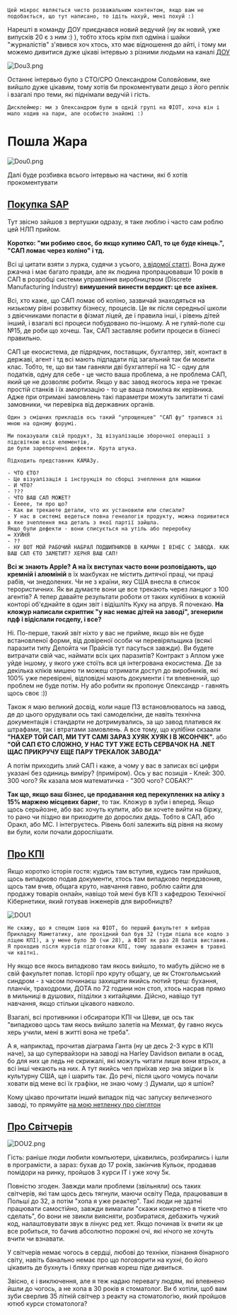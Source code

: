 ```
Цей мікрос являється чисто розважальним контентом, якщо вам не подобається, що тут написано, то ідіть нахуй, мені похуй :)
```

Нарешті в команду ДОУ приєднався новий ведучий (ну як новий, уже випусків 20 є з ним :) ), тобто хтось крім пхп одміна і шайки "журналістів" з'явився хоч хтось, хто має відношення до айті, і тому ми можемо дивитися дуже цікаві інтервью з різними людьми на каналі [ДОУ](https://www.youtube.com/watch?v=ZNJAmgO4H7c)

![Dou3.png](dou3.png)

Останнє інтервью було з СТО/CPO Олександром Соловйовим, яке вийшло дуже цікавим, тому хотів би прокоментувати дещо з його реплік і взагалі про теми, які піднімали ведучій і гість.

```
Дисклеймер: ми з Олександром були в одній групі на ФІОТ, хоча він і мало ходив на пари, але особисто знайомі :)
```

# Пошла Жара

![Dou0.png](dou0.png)

Далі буде розбивка всього інтервью на частини, які б хотів прокоментувати

## [Покупка SAP](https://youtu.be/ZNJAmgO4H7c?t=493)

Тут звісно зайшов з вертушки одразу, я таке люблю і часто сам роблю цей НЛП прийом.

**Коротко: "ми робимо своє, бо якщо купимо САП, то це буде кінець.", "САП ломає через коліно" і тд.**

Всі ці цитати взяти з лурка, судячи з усього, [з відомої статті](https://lurkmore.to/SAP). Вона дуже ржачна і має багато правди, але як людина пропрацювавши 10 років в САП в розробці системи управління виробництвом (Discrete Manufacturing Industry) **вимушений винести вердикт: це все ахінея.**

Всі, хто каже, що САП ломає об коліно, зазвичай знаходяться на низькому рівні розвитку бізнесу, процесів. Це як після середньої школи з двієчниками попасти в фізмат ліцей, де і правила інші, і рівень дітей інший, і взагалі всі процеси побудовано по-іншому. А не гуляй-поле сш №15, де роби що хочеш. Так, САП заставляє робити процеси в бізнесі правильно.

САП це екосистема, де підрядчик, поставщик, бухгалтер, звіт, контакт в державі, агент і тд всі мають підпадати під загальний так би мовити клас. Тобто, те, що ви там гавняли дві бухгалтерії на 1С - одну для податків, одну для себе - це чисто ваша проблема, а не проблема САП, який це не дозволяє робити. Якщо у вас завод якогось хера не трекає простій станків і їх амортизацію - то це ваша помилка як керівника. Адже при отримані замовлень такі параметри можуть запитати ті самі замовники, чи перевірка від державних органів.

```
Один з смішних прикладів ось такий "упрощенцев" "САП фу" трапився зі мною на одному форумі.

Ми показували свій продукт, 3д візуалізацію зборочної операції з підсвіткою всіх елементів,
де були зарепорчені дефекти. Крута штука.

Підходить представник КАМАЗу.

- ЧТО ЄТО?
- Це візуалізація і інструкція по сборці зчеплення для машини
- И ЧТО?
- ???
- ЧТО ВАШ САП МОЖЕТ?
- Еееее, ти про що?
- Как ви трекаете детали, что их установили или списали?
- У нас в системі ведеться повна генеалогія продукту, можна подивитися в яке зчеплення яка деталь з якої партії зайшла.
Якщо були дефекти - вони списується на утіль або переробку
= ХУЙНЯ
- ??
- НУ ВОТ МОЙ РАБОЧИЙ НАБРАЛ ПОДШИПНИКОВ В КАРМАН І ВІНЕС С ЗАВОДА. КАК ВАШ САП ЄТО ЗАМЕТИТ? ХЕРНЯ ВАШ САП!
```

**Всі ж знають Apple? А на їх виступах часто вони розповідають, що кремній і алюміній** в їх макбуках не містить дитячої праці, чи праці рабів, чи знедолених. Чи не з країни, яку США внесла в список терористичних. Як ви думаєте вони це все трекають через ланцюг з 100 агентів? А тепер давайте результати роботи от таких кулібіних в кожній конторі об'єднайте в один звіт і відішліть Куку на апрув. Я почекаю. **На кложур написали скриптик "у нас немає дітей на заводі", згенерили пдф і відіслали госдепу, і все?**

Ні. По-перше, такий звіт ніхто у вас не прийме, якщо він не буде встановленої форми, від довіреної особи чи перевіряльщика (всякі паразити типу Делойта чи Прайсів тут пасуться завжди). Ви будете витрачати свій час, наймати всіх цих паразитів? Контракт з Аплом уже уйде іншому, у якого уже стоїть вся ця інтегрована екосистема. Де за декілька кліків мишею ти можеш отримати доступ до виробників, які 100% уже перевірені, відповідні мають документи і ти впевнений, що проблем не буде потім. Ну або робити як пропонує Олександр - гавнять щось своє :))

Також я маю великий досвід, коли наше ПЗ встановлювалось на завод, де до цього орудували ось такі самоделкіни, де навіть технічна документація і стандарти не дотримувались, за що завод платився як штрафами, так і втратами замовлень. А все тому, що кулібіни скзаали **"НАХЕР ТОЙ САП, МИ ТУТ САМІ ЗАРАЗ ХУЯК ХУЯК І В ЖСОНЧІК".** або **"ОЙ САП ЄТО СЛОЖНО, У НАС ТУТ УЖЕ ЕСТЬ СЕРВАЧОК НА .NET ЩАС ПРИКРУЧУ ЕЩЕ ПАРУ ТРЕКАЛОК ЗАВОДА"**

А потім приходить злий САП і каже, а чому у вас в записах всі цифри указані без одиниць виміру? (приміром). Ось у вас позиція - Клей: 300. 300 чого? Як казала моя математичка - "300 чого? СОБАК?"

**Так що, якщо ваш бізнес, це продавання кед перекуплених на аліку з 15% маржею місцевих бариг**, то так. Кложур в зуби і вперед. Якщо щось серьйозне, або вас хочуть купити, або ви хочете вийти на біржу, то рано чи піздно ви приходите до дорослих дядь. Тобто в САП, або Оракл, або МС. І інтегруєтесь. Рівень болі залежить від рівня на якому ви були, коли почали дорослішати.

## [Про КПІ](https://youtu.be/ZNJAmgO4H7c?t=2931)

Якщо коротко історія гостя: кудись там вступив, кудись там прийшов, щось випадково подав документи, хтось там випадково передзвонив, щось там вчив, общага круто, навчання гавно, роблю сайти для продажу товарів онлайн, навіщо той мені був КПІ з кафедрою Технічної Кібернетики, який готував інженерів для виробництв?

![DOU1](dou1.png)

```
Не скажу, що я спецом ішов на ФІОТ, бо перший факультет я вибрав Прикладну Маметатику, але прохідний бал був 32 (туди пішла все кодло з ліцею КПІ), а у мене було 30 (чи 28), а ФІОТ як раз 28 балів виставив. Я проходив після курсів підготовки КПІ, тому здавали екзамен в травні чи квітні.
```

Ну якщо все якось випадково там якось вийшло, то мабуть дійсно не в свій факультет попав. Історії про круту общагу, це як Стокгольмський синдром - з часом починаєш захищяти якийсь лютий треш: бухання, планчік, траходроми, ДОТА по 72 години нон стоп, хтось насрав прямо в мильниці в душових, пізділки з китайцями. Дійсно, навіщо тут навчання, якщо стільки цікавого навколо.

Взагалі, всі противники і обсиратори КПІ чи Шеви, це ось так "випадково щось там якось вийшло залетів на Мехмат, фу гавно якусь херь учили, мені в житті вона не треба".

А я, наприклад, прочитав діаграма Ганта (ну це десь 2-3 курс в КПІ наче), за що супервайзори на заводі на Harley Davidson випали в осад, бо для них це ледь не скрижалі, які можуть читати лише вони втрьох, а всі інші чекають на них. А тут якийсь чел приїхав хер зна звідки в їх культурну США, ще і шарить так. До речі, після цього чомусь почали ховати від мене всі їх графіки, не знаю чому :) Думали, що я шпіон?

Кому цікаво прочитати інший випадок під час запуску величезного заводі, то прямуйте [на мою нетленку про сінглтон](http://dmytrogladkyi.com/#/micro/8)

## [Про Світчерів](https://youtu.be/ZNJAmgO4H7c?t=4332)

![DOU2.png](dou2.png)

Гість: раніше люди любили компьютери, цікавились, розбирались і ішли в програмісти, а зараз: бухав до 17 років, закінчив Кульок, продавав помідори на ринку, пройшов 3 курси ІТ і уже хочу 5к.

Повністю згоден. Завжди мали проблеми (звільняли) ось таких світчерів, які там щось десь тягнули, маючи освіту Педа, працювавши в Польші до 32, а потім "хопа я уже реактер". Такі люди не здатні працювати самостійно, завжди вимагали "скажи конкретно в тікете что сделать", бо вони не звикли виясняти, розбиратися, дебажить чужий код, налаштовувати звук в лінукс ред хет. Якщо починав їх вчити як це все робиться, то бачив абсолютно порожні очі, які нічого не хочуть вчити чи взнавати.

У світчерів немає чогось в сердці, любові до техніки, пізнання бінарного світу, навіть банально немає про що поговорити на кухні, бо його цікавить де бухнуть і бляху пригнав кореш піде дивиться.

Звісно, є і виключення, але я теж надаю перевагу людям, які впевнено йшли до чогось, а не хопа в 30 років я стоматолог. Ви б хотіли, щоб вам зуби сверлив 35 літній світчер з реакту на стоматологію, який пройшов ютюб курси стоматолога?

